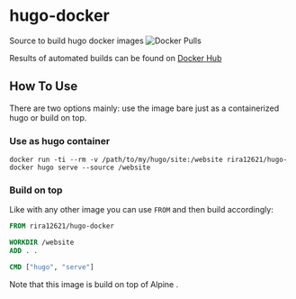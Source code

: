 # hugo-docker
Source to build hugo docker images
![Docker Pulls](https://img.shields.io/docker/pulls/rira12621/hugo-docker)



Results of automated builds can be found on [Docker Hub](https://hub.docker.com/r/rira12621/hugo-docker)


## How To Use

There are two options mainly: use the image bare just as a containerized hugo or
build on top.

### Use as hugo container

`docker run -ti --rm -v /path/to/my/hugo/site:/website rira12621/hugo-docker hugo serve --source /website`


### Build on top

Like with any other image you can use `FROM` and then build accordingly:

```dockerfile
FROM rira12621/hugo-docker

WORKDIR /website
ADD . .

CMD ["hugo", "serve"]

```


Note that this image is build on top of Alpine .
